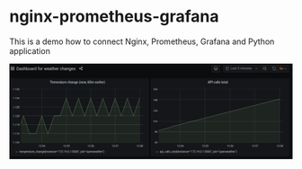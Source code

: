 # nginx-prometheus-grafana
This is a demo how to connect Nginx, Prometheus, Grafana and Python application

![GrafanaScreenshot](https://github.com/Csehpi/nginx-prometheus-grafana/blob/master/grafana/20200807_135600.PNG)